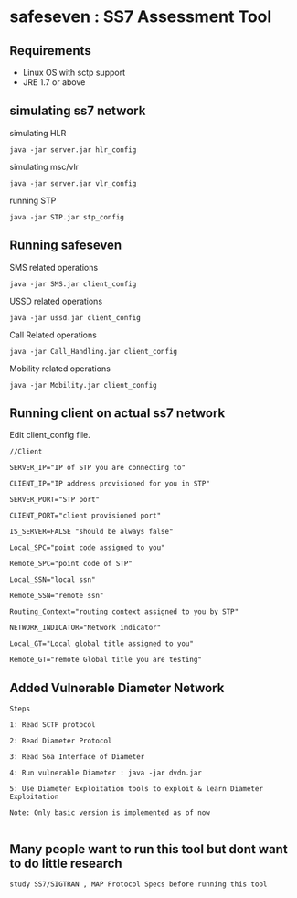 # safeseven : SS7 Assessment Tool


## Requirements

* Linux OS with sctp support
* JRE 1.7 or above


## simulating ss7 network 

simulating HLR
	
	java -jar server.jar hlr_config
	
simulating msc/vlr
	
	java -jar server.jar vlr_config
	
running STP 
	
	java -jar STP.jar stp_config
	


## Running safeseven

SMS related operations
	
	java -jar SMS.jar client_config
	
USSD related operations
	
	java -jar ussd.jar client_config
	
Call Related operations
	
	java -jar Call_Handling.jar client_config
	
Mobility related operations
	
	java -jar Mobility.jar client_config
	

## Running client on actual ss7 network

Edit client_config file.

```
//Client 

SERVER_IP="IP of STP you are connecting to"

CLIENT_IP="IP address provisioned for you in STP"

SERVER_PORT="STP port"

CLIENT_PORT="client provisioned port"

IS_SERVER=FALSE "should be always false"

Local_SPC="point code assigned to you"

Remote_SPC="point code of STP"

Local_SSN="local ssn"

Remote_SSN="remote ssn"

Routing_Context="routing context assigned to you by STP"

NETWORK_INDICATOR="Network indicator"

Local_GT="Local global title assigned to you"

Remote_GT="remote Global title you are testing"

```	
## Added Vulnerable Diameter Network
```
Steps

1: Read SCTP protocol

2: Read Diameter Protocol

3: Read S6a Interface of Diameter

4: Run vulnerable Diameter : java -jar dvdn.jar

5: Use Diameter Exploitation tools to exploit & learn Diameter Exploitation

Note: Only basic version is implemented as of now 


```


## Many people want to run this tool but dont want to do little research 

```	
study SS7/SIGTRAN , MAP Protocol Specs before running this tool

```	
